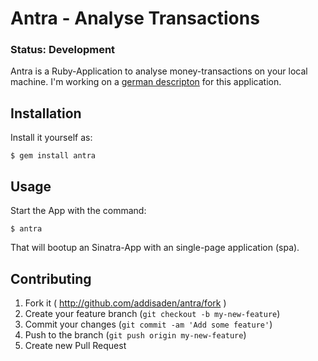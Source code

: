 # Antra - Analyse Transactions

### Status: Development

Antra is a Ruby-Application to analyse money-transactions on your local machine.
I'm working on a [german descripton](https://docs.google.com/document/d/1v4QiiwAG0i9QDVIku-Dx6vyoL8zJ_ijZrKlbnLBlwrU/edit?usp=sharing) for this application.

## Installation

Install it yourself as:

    $ gem install antra

## Usage

Start the App with the command:

    $ antra

That will bootup an Sinatra-App with an single-page application (spa).

## Contributing

1. Fork it ( http://github.com/addisaden/antra/fork )
2. Create your feature branch (`git checkout -b my-new-feature`)
3. Commit your changes (`git commit -am 'Add some feature'`)
4. Push to the branch (`git push origin my-new-feature`)
5. Create new Pull Request
